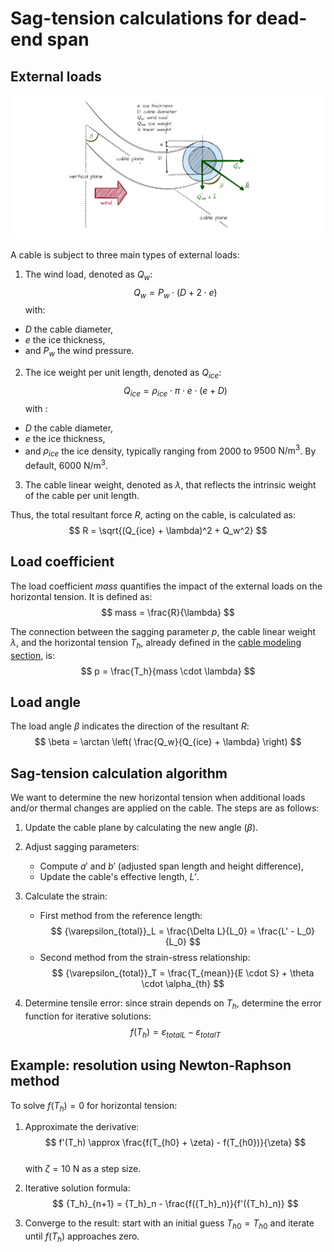 # Sag-tension calculations for dead-end span

## External loads

![Image not available](./assets/cable_external_loads.drawio.png "External loads on cable image")

A cable is subject to three main types of external loads:

1. The wind load, denoted as $Q_w$:  
$$ 
    Q_w = P_w \cdot (D + 2 \cdot e)
$$
with:
- $D$ the cable diameter, 
- $e$ the ice thickness,  
- and $P_w$ the wind pressure.

2. The ice weight per unit length, denoted as $Q_{ice}$:
$$
    Q_{ice} = \rho_{ice} \cdot \pi \cdot e \cdot (e + D)
$$
with :
- $D$ the cable diameter,
- $e$ the ice thickness,
- and $\rho_{ice}$ the ice density, typically ranging from $2000$ to $9500\ \mathrm{N/m^3}$. By default, $6000\ \mathrm{N/m^3}$.

3. The cable linear weight, denoted as $\lambda$, that reflects the intrinsic weight of the cable per unit length.

Thus, the total resultant force $R$, acting on the cable, is calculated as:  
$$
    R = \sqrt{(Q_{ice} + \lambda)^2 + Q_w^2}
$$

## Load coefficient

The load coefficient $mass$ quantifies the impact of the external loads on the horizontal tension. It is defined as:  
$$
    mass = \frac{R}{\lambda}
$$

The connection between the sagging parameter $p$, the cable linear weight $\lambda$, and the horizontal tension $T_h$,
already defined in the [cable modeling section](ug_cable_model.md), is:  
$$
    p = \frac{T_h}{mass \cdot \lambda}
$$

## Load angle

The load angle $\beta$ indicates the direction of the resultant $R$:  
$$
    \beta = \arctan \left( \frac{Q_w}{Q_{ice} + \lambda} \right)
$$

## Sag-tension calculation algorithm

We want to determine the new horizontal tension when additional loads and/or thermal changes are applied on the cable.
The steps are as follows:

1. Update the cable plane by calculating the new angle ($\beta$).

2. Adjust sagging parameters:
   - Compute $a'$ and $b'$ (adjusted span length and height difference),  
   - Update the cable's effective length, $L'$.

3. Calculate the strain:
   - First method from the reference length:  
     $$ {\varepsilon_{total}}_L = \frac{\Delta L}{L_0} = \frac{L' - L_0}{L_0} $$
   - Second method from the strain-stress relationship:  
     $$ {\varepsilon_{total}}_T = \frac{T_{mean}}{E \cdot S} + \theta \cdot \alpha_{th} $$

4. Determine tensile error: since strain depends on $T_h$, determine the error function for iterative solutions:  
$$
    f(T_h) = {\varepsilon_{total}}_L - {\varepsilon_{total}}_T
$$

## Example: resolution using Newton-Raphson method

To solve $f(T_h) = 0$ for horizontal tension:

1. Approximate the derivative:  
$$
    f'(T_h) \approx \frac{f(T_{h0} + \zeta) - f(T_{h0})}{\zeta}
$$  
with $\zeta = 10\ \mathrm{N}$ as a step size.


2. Iterative solution formula:  
$$
    {T_h}_{n+1} = {T_h}_n - \frac{f({T_h}_n)}{f'({T_h}_n)}
$$  

3. Converge to the result: start with an initial guess ${T_h}_0 = T_{h0}$ and iterate until $f(T_h)$ approaches zero.